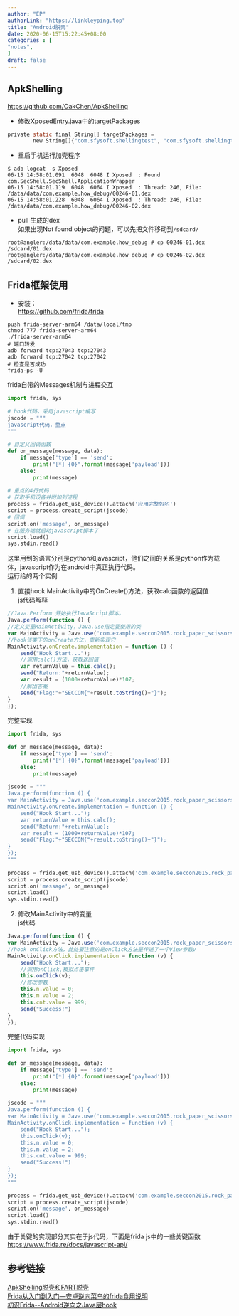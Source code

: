 ```yaml
---
author: "EP"  
authorLink: "https://linkleyping.top"  
title: "Android脱壳"  
date: 2020-06-15T15:22:45+08:00  
categories : [                                
"notes",  
]  
draft: false  
---
```

## ApkShelling  
https://github.com/OakChen/ApkShelling  
- 修改XposedEntry.java中的targetPackages  
```c  
private static final String[] targetPackages =  
        new String[]{"com.sfysoft.shellingtest", "com.sfysoft.shellingtest2", "com.example.how_debug"};  
```  
- 重启手机运行加壳程序  
```shell  
$ adb logcat -s Xposed  
06-15 14:58:01.091  6048  6048 I Xposed  : Found com.SecShell.SecShell.ApplicationWrapper  
06-15 14:58:01.119  6048  6064 I Xposed  : Thread: 246, File: /data/data/com.example.how_debug/00246-01.dex  
06-15 14:58:01.228  6048  6064 I Xposed  : Thread: 246, File: /data/data/com.example.how_debug/00246-02.dex  
```  
- pull 生成的dex  
如果出现Not found object的问题，可以先把文件移动到`/sdcard/`  
```shell  
root@angler:/data/data/com.example.how_debug # cp 00246-01.dex /sdcard/01.dex  
root@angler:/data/data/com.example.how_debug # cp 00246-02.dex /sdcard/02.dex  
```  
## Frida框架使用  
- 安装：  
https://github.com/frida/frida  
```shell  
push frida-server-arm64 /data/local/tmp  
chmod 777 frida-server-arm64  
./frida-server-arm64  
# 端口转发  
adb forward tcp:27043 tcp:27043  
adb forward tcp:27042 tcp:27042  
# 检查是否成功  
frida-ps -U  
```  
frida自带的Messages机制与进程交互  
```python  
import frida, sys  
   
# hook代码，采用javascript编写  
jscode = """  
javascript代码，重点  
"""  
   
# 自定义回调函数  
def on_message(message, data):  
    if message['type'] == 'send':  
        print("[*] {0}".format(message['payload']))  
    else:  
        print(message)  
   
# 重点的4行代码  
# 获取手机设备并附加到进程  
process = frida.get_usb_device().attach('应用完整包名')  
script = process.create_script(jscode)  
# 回调  
script.on('message', on_message)  
# 在服务端就启动javascript脚本了  
script.load()  
sys.stdin.read()  
```  
这里用到的语言分别是python和javascript，他们之间的关系是python作为载体，javascript作为在android中真正执行代码。  
运行给的两个实例  
1. 直接hook MainActivity中的OnCreate()方法，获取calc函数的返回值  
js代码解释  
```js  
//Java.Perform 开始执行JavaScript脚本。  
Java.perform(function () {  
//定义变量MainActivity，Java.use指定要使用的类  
var MainActivity = Java.use('com.example.seccon2015.rock_paper_scissors.MainActivity');  
//hook该类下的onCreate方法，重新实现它  
MainActivity.onCreate.implementation = function () {  
    send("Hook Start...");  
    //调用calc()方法，获取返回值  
    var returnValue = this.calc();  
    send("Return:"+returnValue);  
    var result = (1000+returnValue)*107;  
    //解出答案  
    send("Flag:"+"SECCON{"+result.toString()+"}");  
}  
});  
```  
完整实现  
```python  
import frida, sys  
   
def on_message(message, data):  
    if message['type'] == 'send':  
        print("[*] {0}".format(message['payload']))  
    else:  
        print(message)  
   
jscode = """  
Java.perform(function () {  
var MainActivity = Java.use('com.example.seccon2015.rock_paper_scissors.MainActivity');  
MainActivity.onCreate.implementation = function () {  
    send("Hook Start...");  
    var returnValue = this.calc();  
    send("Return:"+returnValue);  
    var result = (1000+returnValue)*107;  
    send("Flag:"+"SECCON{"+result.toString()+"}");  
}  
});  
"""  
  
process = frida.get_usb_device().attach('com.example.seccon2015.rock_paper_scissors')  
script = process.create_script(jscode)  
script.on('message', on_message)  
script.load()  
sys.stdin.read()  
```  
2. 修改MainActivity中的变量  
js代码  
```js  
Java.perform(function () {  
var MainActivity = Java.use('com.example.seccon2015.rock_paper_scissors.MainActivity');  
//hook onClick方法，此处要注意的是onClick方法是传递了一个View参数v  
MainActivity.onClick.implementation = function (v) {  
    send("Hook Start...");  
    //调用onClick,模拟点击事件  
    this.onClick(v);  
    //修改参数  
    this.n.value = 0;  
    this.m.value = 2;  
    this.cnt.value = 999;  
    send("Success!")  
}  
});  
```  
完整代码实现  
```python  
import frida, sys  
   
def on_message(message, data):  
    if message['type'] == 'send':  
        print("[*] {0}".format(message['payload']))  
    else:  
        print(message)  
   
jscode = """  
Java.perform(function () {  
var MainActivity = Java.use('com.example.seccon2015.rock_paper_scissors.MainActivity');  
MainActivity.onClick.implementation = function (v) {  
    send("Hook Start...");  
    this.onClick(v);  
    this.n.value = 0;  
    this.m.value = 2;  
    this.cnt.value = 999;  
    send("Success!")  
}  
});  
"""  
   
process = frida.get_usb_device().attach('com.example.seccon2015.rock_paper_scissors')  
script = process.create_script(jscode)  
script.on('message', on_message)  
script.load()  
sys.stdin.read()  
```  
由于关键的实现部分其实在于js代码，下面是frida js中的一些关键函数  
https://www.frida.re/docs/javascript-api/  
## 参考链接  
[ApkShelling脱壳和FART脱壳](https://www.jianshu.com/p/ed64212ccd38)    
[Frida从入门到入门—安卓逆向菜鸟的frida食用说明](https://bbs.pediy.com/thread-226846.htm)    
[初识Frida--Android逆向之Java层hook](https://bbs.pediy.com/thread-226846.htm)  